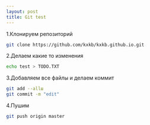 ```yaml
---
layout: post
title: Git test
---
```

1.Клонируем репозиторий
 
```bash
git clone https://github.com/kxkb/kxkb.github.io.git
```
 
2.Делаем какие то изменения
 
```bash
echo test > TODO.TXT
```
 
3.Добавляем все файлы и делаем коммит
 
```bash
git add --allш
git commit -m "edit"
```
 
4.Пушим
 
```bash
git push origin master
```
